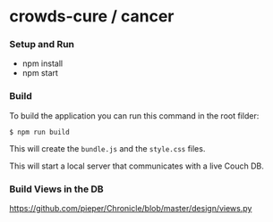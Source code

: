 # crowds-cure / cancer

### Setup and Run
- npm install
- npm start

### Build
To build the application you can run this command in the root filder:

```
$ npm run build
```

This will create the `bundle.js` and the `style.css` files.

This will start a local server that communicates with a live Couch DB. 

### Build Views in the DB
https://github.com/pieper/Chronicle/blob/master/design/views.py
